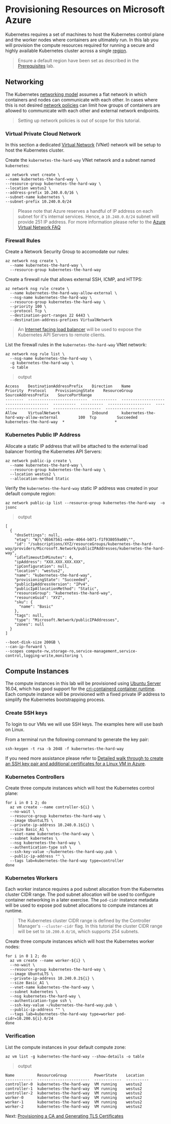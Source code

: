 # Provisioning Resources on Microsoft Azure

Kubernetes requires a set of machines to host the Kubernetes control plane and the worker nodes where containers are ultimately run. In this lab you will provision the compute resources required for running a secure and highly available Kubernetes cluster across a single [region](https://azure.microsoft.com/regions/).

> Ensure a default region have been set as described in the [Prerequisites](01-prerequisites.md#set-a-default-compute-region-and-zone) lab.

## Networking

The Kubernetes [networking model](https://kubernetes.io/docs/concepts/cluster-administration/networking/#kubernetes-model) assumes a flat network in which containers and nodes can communicate with each other. In cases where this is not desired [network policies](https://kubernetes.io/docs/concepts/services-networking/network-policies/) can limit how groups of containers are allowed to communicate with each other and external network endpoints.

> Setting up network policies is out of scope for this tutorial.

### Virtual Private Cloud Network

In this section a dedicated [Virtual Network](https://docs.microsoft.com/en-us/azure/virtual-network/) (VNet) network will be setup to host the Kubernetes cluster.

Create the `kubernetes-the-hard-way` VNet network and a subnet named `kubernetes`:

```
az network vnet create \
--name kubernetes-the-hard-way \
--resource-group kubernetes-the-hard-way \
--location westus2 \
--address-prefix 10.240.0.0/16 \
--subnet-name kubernetes \
--subnet-prefix 10.240.0.0/24
```

> Please note that Azure reserves a handful of IP address on each subnet for it's internal services. Hence, a `10.240.0.0/24` subnet will provide 251 IP address. For more information please refer to the [Azure Virtual Network FAQ](https://docs.microsoft.com/en-us/azure/virtual-network/virtual-networks-faq)

### Firewall Rules

Create a Network Security Group to accomodate our rules:

```
az network nsg create \
  --name kubernetes-the-hard-way \
  --resource-group kubernetes-the-hard-way 
```

<!--  THIS MIGHT NOT BE NEEDED

Create a firewall rule that allows internal communication across all protocols:

```
az network nsg rule create \
  --resource-group kubernetes-the-hard-way \
  --nsg-name kubernetes-the-hard-way \
  --name allow-internal \
  --access Allow \
  --protocol "*" \
  --direction Inbound \
  --priority 100 \
  --source-address-prefix 10.240.0.0/24,10.200.0.0/16 \
  --source-port-range "*" \
  --destination-address-prefix "*" \
  --destination-port-range "*"
``` -->

Create a firewall rule that allows external SSH, ICMP, and HTTPS:

```
az network nsg rule create \
  --name kubernetes-the-hard-way-allow-external \
  --nsg-name kubernetes-the-hard-way \
  --resource-group kubernetes-the-hard-way \
  --priority 100 \
  --protocol Tcp \
  --destination-port-ranges 22 6443 \
  --destination-address-prefixes VirtualNetwork
```

> An [Internet facing load balancer](https://docs.microsoft.com/en-us/azure/load-balancer/load-balancer-internet-overview) will be used to expose the Kubernetes API Servers to remote clients.

List the firewall rules in the `kubernetes-the-hard-way` VNet network:

```
az network nsg rule list \
  --nsg-name kubernetes-the-hard-way \
  -g kubernetes-the-hard-way \
  -o table
```

> output

```
Access    DestinationAddressPrefix    Direction    Name                                      Priority  Protocol    ProvisioningState    ResourceGroup            SourceAddressPrefix    SourcePortRange
--------  --------------------------  -----------  --------------------------------------  ----------  ----------  -------------------  -----------------------  ---------------------  -----------------
Allow     VirtualNetwork              Inbound      kubernetes-the-hard-way-allow-external         100  Tcp         Succeeded            kubernetes-the-hard-way  *                      *
```

### Kubernetes Public IP Address

Allocate a static IP address that will be attached to the external load balancer fronting the Kubernetes API Servers:

```
az network public-ip create \
  --name kubernetes-the-hard-way \
  --resource-group kubernetes-the-hard-way \
  --location westus2 \
  --allocation-method Static 
```

Verify the `kubernetes-the-hard-way` static IP address was created in your default compute region:

```
az network public-ip list --resource-group kubernetes-the-hard-way  -o jsonc
```

> output

```
[
  {
    "dnsSettings": null,
    "etag": "W/\"d6b67561-eebe-4064-b071-f1f938059a08\"",
    "id": "/subscriptions/XYZ/resourceGroups/kubernetes-the-hard-way/providers/Microsoft.Network/publicIPAddresses/kubernetes-the-hard-way",
    "idleTimeoutInMinutes": 4,
    "ipAddress": "XXX.XXX.XXX.XXX",
    "ipConfiguration": null,
    "location": "westus2",
    "name": "kubernetes-the-hard-way",
    "provisioningState": "Succeeded",
    "publicIpAddressVersion": "IPv4",
    "publicIpAllocationMethod": "Static",
    "resourceGroup": "kubernetes-the-hard-way",
    "resourceGuid": "XYZ",
    "sku": {
      "name": "Basic"
    },
    "tags": null,
    "type": "Microsoft.Network/publicIPAddresses",
    "zones": null
  }
]

```

    
    --boot-disk-size 200GB \
    --can-ip-forward \  
    --scopes compute-rw,storage-ro,service-management,service-control,logging-write,monitoring \


## Compute Instances

The compute instances in this lab will be provisioned using [Ubuntu Server](https://www.ubuntu.com/server) 16.04, which has good support for the [cri-containerd container runtime](https://github.com/kubernetes-incubator/cri-containerd). Each compute instance will be provisioned with a fixed private IP address to simplify the Kubernetes bootstrapping process.

### Create SSH keys

To login to our VMs we will use SSH keys. The examples here will use bash on Linux.

From a terminal run the following command to generate the key pair:

```
ssh-keygen -t rsa -b 2048 -f kubernetes-the-hard-way 

```

If you need more assistance please refer to [Detailed walk through to create an SSH key pair and additional certificates for a Linux VM in Azure](https://docs.microsoft.com/en-us/azure/virtual-machines/linux/create-ssh-keys-detailed). 

### Kubernetes Controllers

Create three compute instances which will host the Kubernetes control plane:

```
for i in 0 1 2; do
  az vm create --name controller-${i} \
  --no-wait \
  --resource-group kubernetes-the-hard-way \
  --image UbuntuLTS \
  --private-ip-address 10.240.0.1${i} \
  --size Basic_A1 \
  --vnet-name kubernetes-the-hard-way \
  --subnet kubernetes \
  --nsg kubernetes-the-hard-way \
  --authentication-type ssh \
  --ssh-key-value ~/kubernetes-the-hard-way.pub \
  --public-ip-address "" \
  --tags lab=kubernetes-the-hard-way type=controller
done
```

### Kubernetes Workers

Each worker instance requires a pod subnet allocation from the Kubernetes cluster CIDR range. The pod subnet allocation will be used to configure container networking in a later exercise. The `pod-cidr` instance metadata will be used to expose pod subnet allocations to compute instances at runtime.

> The Kubernetes cluster CIDR range is defined by the Controller Manager's `--cluster-cidr` flag. In this tutorial the cluster CIDR range will be set to `10.200.0.0/16`, which supports 254 subnets.

Create three compute instances which will host the Kubernetes worker nodes:

```
for i in 0 1 2; do
  az vm create --name worker-${i} \
  --no-wait \
  --resource-group kubernetes-the-hard-way \
  --image UbuntuLTS \
  --private-ip-address 10.240.0.2${i} \
  --size Basic_A1 \
  --vnet-name kubernetes-the-hard-way \
  --subnet kubernetes \
  --nsg kubernetes-the-hard-way \
  --authentication-type ssh \
  --ssh-key-value ~/kubernetes-the-hard-way.pub \
  --public-ip-address "" \
  --tags lab=kubernetes-the-hard-way type=worker pod-cidr=10.200.${i}.0/24
done
```
### Verification

List the compute instances in your default compute zone:

```
az vm list -g kubernetes-the-hard-way --show-details -o table
```

> output

```
Name          ResourceGroup            PowerState    Location
------------  -----------------------  ------------  ----------
controller-0  kubernetes-the-hard-way  VM running    westus2
controller-1  kubernetes-the-hard-way  VM running    westus2
controller-2  kubernetes-the-hard-way  VM running    westus2
worker-0      kubernetes-the-hard-way  VM running    westus2
worker-1      kubernetes-the-hard-way  VM running    westus2
worker-2      kubernetes-the-hard-way  VM running    westus2

```
Next: [Provisioning a CA and Generating TLS Certificates](04-certificate-authority.md)
